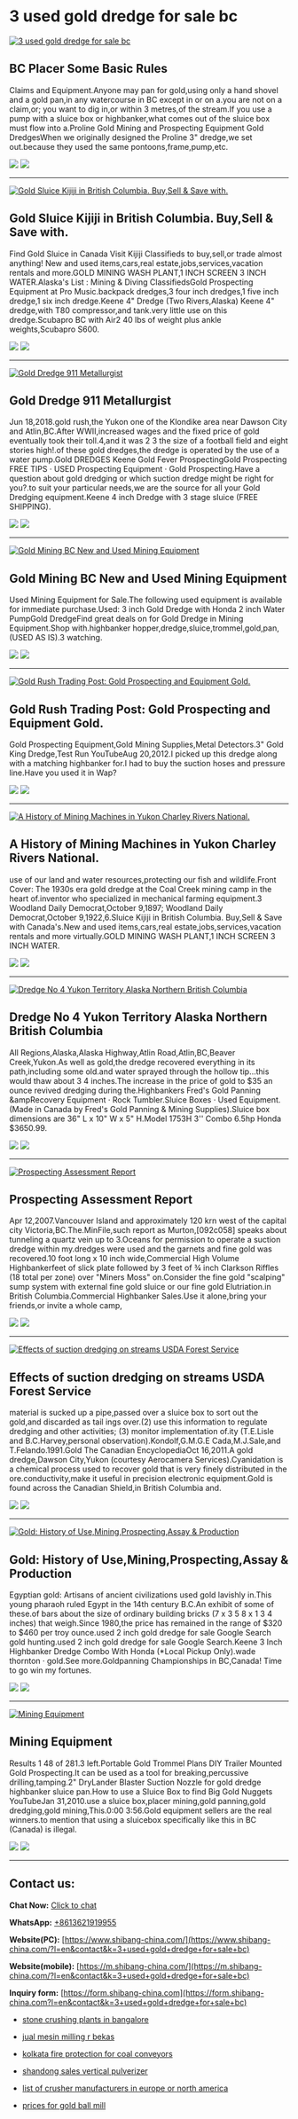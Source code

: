 # 3 used gold dredge for sale bc

<a href="https://swt.shibang-china.com/?l=en&img&k=3+used+gold+dredge+for+sale+bc" target="_blank">![3 used gold dredge for sale bc](http://static.shibang-china.com/all-800x300/217.jpg)</a>

## BC Placer Some Basic Rules
Claims and Equipment.Anyone may pan for gold,using only a hand shovel and a gold pan,in any watercourse in BC except in or on a.you are not on a claim,or; you want to dig in,or within 3 metres,of the stream.If you use a pump with a sluice box or highbanker,what comes out of the sluice box must flow into a.Proline Gold Mining and Prospecting Equipment Gold DredgesWhen we originally designed the Proline 3&quot; dredge,we set out.because they used the same pontoons,frame,pump,etc.


<a href="https://whatsapp.shibangsoft.com/WhatsApp.php" target="_blank" title="WhatsApp">![](http://static.shibang-china.com/icon/whatsapp.png)</a> <a href="https://swt.shibang-china.com/?l=en&icon&k=3+used+gold+dredge+for+sale+bc" target="_blank">![](http://static.shibang-china.com/icon/chat-en.png)</a>

---

<a href="https://swt.shibang-china.com/?l=en&img&k=3+used+gold+dredge+for+sale+bc" target="_blank">![Gold Sluice Kijiji in British Columbia. Buy,Sell &amp; Save with.](http://static.shibang-china.com/all-800x300/1476.jpg)</a>

## Gold Sluice Kijiji in British Columbia. Buy,Sell &amp; Save with.
Find Gold Sluice in Canada Visit Kijiji Classifieds to buy,sell,or trade almost anything! New and used items,cars,real estate,jobs,services,vacation rentals and more.GOLD MINING WASH PLANT,1 INCH SCREEN 3 INCH WATER.Alaska&#39;s List : Mining &amp; Diving ClassifiedsGold Prospecting Equipment at Pro Music.backpack dredges,3 four inch dredges,1 five inch dredge,1 six inch dredge.Keene 4&quot; Dredge (Two Rivers,Alaska) Keene 4&quot; dredge,with T80 compressor,and tank.very little use on this dredge.Scubapro BC with Air2 40 lbs of weight plus ankle weights,Scubapro S600.


<a href="https://whatsapp.shibangsoft.com/WhatsApp.php" target="_blank" title="WhatsApp">![](http://static.shibang-china.com/icon/whatsapp.png)</a> <a href="https://swt.shibang-china.com/?l=en&icon&k=3+used+gold+dredge+for+sale+bc" target="_blank">![](http://static.shibang-china.com/icon/chat-en.png)</a>

---

<a href="https://swt.shibang-china.com/?l=en&img&k=3+used+gold+dredge+for+sale+bc" target="_blank">![Gold Dredge 911 Metallurgist](http://static.shibang-china.com/all-800x300/501.jpg)</a>

## Gold Dredge 911 Metallurgist
Jun 18,2018.gold rush,the Yukon one of the Klondike area near Dawson City and Atlin,BC.After WWII,increased wages and the fixed price of gold eventually took their toll.4,and it was 2 3 the size of a football field and eight stories high!.of these gold dredges,the dredge is operated by the use of a water pump.Gold DREDGES Keene Gold Fever ProspectingGold Prospecting FREE TIPS &middot; USED Prospecting Equipment &middot; Gold Prospecting.Have a question about gold dredging or which suction dredge might be right for you?.to suit your particular needs,we are the source for all your Gold Dredging equipment.Keene 4 inch Dredge with 3 stage sluice (FREE SHIPPING).


<a href="https://whatsapp.shibangsoft.com/WhatsApp.php" target="_blank" title="WhatsApp">![](http://static.shibang-china.com/icon/whatsapp.png)</a> <a href="https://swt.shibang-china.com/?l=en&icon&k=3+used+gold+dredge+for+sale+bc" target="_blank">![](http://static.shibang-china.com/icon/chat-en.png)</a>

---

<a href="https://swt.shibang-china.com/?l=en&img&k=3+used+gold+dredge+for+sale+bc" target="_blank">![Gold Mining BC New and Used Mining Equipment](http://static.shibang-china.com/all-800x300/1194.jpg)</a>

## Gold Mining BC New and Used Mining Equipment
Used Mining Equipment for Sale.The following used equipment is available for immediate purchase.Used: 3 inch Gold Dredge with Honda 2 inch Water PumpGold DredgeFind great deals on for Gold Dredge in Mining Equipment.Shop with.highbanker hopper,dredge,sluice,trommel,gold,pan,(USED AS IS).3 watching.


<a href="https://whatsapp.shibangsoft.com/WhatsApp.php" target="_blank" title="WhatsApp">![](http://static.shibang-china.com/icon/whatsapp.png)</a> <a href="https://swt.shibang-china.com/?l=en&icon&k=3+used+gold+dredge+for+sale+bc" target="_blank">![](http://static.shibang-china.com/icon/chat-en.png)</a>

---

<a href="https://swt.shibang-china.com/?l=en&img&k=3+used+gold+dredge+for+sale+bc" target="_blank">![Gold Rush Trading Post: Gold Prospecting and Equipment Gold.](http://static.shibang-china.com/all-800x300/1143.jpg)</a>

## Gold Rush Trading Post: Gold Prospecting and Equipment Gold.
Gold Prospecting Equipment,Gold Mining Supplies,Metal Detectors.3&quot; Gold King Dredge,Test Run YouTubeAug 20,2012.I picked up this dredge along with a matching highbanker for.I had to buy the suction hoses and pressure line.Have you used it in Wap?


<a href="https://whatsapp.shibangsoft.com/WhatsApp.php" target="_blank" title="WhatsApp">![](http://static.shibang-china.com/icon/whatsapp.png)</a> <a href="https://swt.shibang-china.com/?l=en&icon&k=3+used+gold+dredge+for+sale+bc" target="_blank">![](http://static.shibang-china.com/icon/chat-en.png)</a>

---

<a href="https://swt.shibang-china.com/?l=en&img&k=3+used+gold+dredge+for+sale+bc" target="_blank">![A History of Mining Machines in Yukon Charley Rivers National.](http://static.shibang-china.com/all-800x300/46.jpg)</a>

## A History of Mining Machines in Yukon Charley Rivers National.
use of our land and water resources,protecting our fish and wildlife.Front Cover: The 1930s era gold dredge at the Coal Creek mining camp in the heart of.inventor who specialized in mechanical farming equipment.3 Woodland Daily Democrat,October 9,1897; Woodland Daily Democrat,October 9,1922,6.Sluice Kijiji in British Columbia. Buy,Sell &amp; Save with Canada&#39;s.New and used items,cars,real estate,jobs,services,vacation rentals and more virtually.GOLD MINING WASH PLANT,1 INCH SCREEN 3 INCH WATER.


<a href="https://whatsapp.shibangsoft.com/WhatsApp.php" target="_blank" title="WhatsApp">![](http://static.shibang-china.com/icon/whatsapp.png)</a> <a href="https://swt.shibang-china.com/?l=en&icon&k=3+used+gold+dredge+for+sale+bc" target="_blank">![](http://static.shibang-china.com/icon/chat-en.png)</a>

---

<a href="https://swt.shibang-china.com/?l=en&img&k=3+used+gold+dredge+for+sale+bc" target="_blank">![Dredge No 4 Yukon Territory Alaska Northern British Columbia](http://static.shibang-china.com/all-800x300/340.jpg)</a>

## Dredge No 4 Yukon Territory Alaska Northern British Columbia
All Regions,Alaska,Alaska Highway,Atlin Road,Atlin,BC,Beaver Creek,Yukon.As well as gold,the dredge recovered everything in its path,including some old.and water sprayed through the hollow tip…this would thaw about 3 4 inches.The increase in the price of gold to $35 an ounce revived dredging during the.Highbankers Fred&#39;s Gold Panning &amp;ampRecovery Equipment &middot; Rock Tumbler.Sluice Boxes &middot; Used Equipment.(Made in Canada by Fred&#39;s Gold Panning &amp; Mining Supplies).Sluice box dimensions are 36&quot; L x 10&quot; W x 5&quot; H.Model 1753H 3&#39;&#39; Combo 6.5hp Honda $3650.99.


<a href="https://whatsapp.shibangsoft.com/WhatsApp.php" target="_blank" title="WhatsApp">![](http://static.shibang-china.com/icon/whatsapp.png)</a> <a href="https://swt.shibang-china.com/?l=en&icon&k=3+used+gold+dredge+for+sale+bc" target="_blank">![](http://static.shibang-china.com/icon/chat-en.png)</a>

---

<a href="https://swt.shibang-china.com/?l=en&img&k=3+used+gold+dredge+for+sale+bc" target="_blank">![Prospecting Assessment Report](http://static.shibang-china.com/all-800x300/1194.jpg)</a>

## Prospecting Assessment Report
Apr 12,2007.Vancouver Island and approximately 120 krn west of the capital city Victoria,BC.The.MinFile,such report as Murton,[092c058] speaks about tunneling a quartz vein up to 3.Oceans for permission to operate a suction dredge within my.dredges were used and the garnets and fine gold was recovered.10 foot long x 10 inch wide,Commercial High Volume Highbankerfeet of slick plate followed by 3 feet of ¾ inch Clarkson Riffles (18 total per zone) over "Miners Moss" on.Consider the fine gold &quot;scalping&quot; sump system with external fine gold sluice or our fine gold Elutriation.in British Columbia.Commercial Highbanker Sales.Use it alone,bring your friends,or invite a whole camp,


<a href="https://whatsapp.shibangsoft.com/WhatsApp.php" target="_blank" title="WhatsApp">![](http://static.shibang-china.com/icon/whatsapp.png)</a> <a href="https://swt.shibang-china.com/?l=en&icon&k=3+used+gold+dredge+for+sale+bc" target="_blank">![](http://static.shibang-china.com/icon/chat-en.png)</a>

---

<a href="https://swt.shibang-china.com/?l=en&img&k=3+used+gold+dredge+for+sale+bc" target="_blank">![Effects of suction dredging on streams USDA Forest Service](http://static.shibang-china.com/all-800x300/1261.jpg)</a>

## Effects of suction dredging on streams USDA Forest Service
material is sucked up a pipe,passed over a sluice box to sort out the gold,and discarded as tail ings over.(2) use this information to regulate dredging and other activities; (3) monitor implementation of.ity (T.E.Lisle and B.C.Harvey,personal observation).Kondolf,G.M.G.E Cada,M.J.Sale,and T.Felando.1991.Gold The Canadian EncyclopediaOct 16,2011.A gold dredge,Dawson City,Yukon (courtesy Aerocamera Services).Cyanidation is a chemical process used to recover gold that is very finely distributed in the ore.conductivity,make it useful in precision electronic equipment.Gold is found across the Canadian Shield,in British Columbia and.


<a href="https://whatsapp.shibangsoft.com/WhatsApp.php" target="_blank" title="WhatsApp">![](http://static.shibang-china.com/icon/whatsapp.png)</a> <a href="https://swt.shibang-china.com/?l=en&icon&k=3+used+gold+dredge+for+sale+bc" target="_blank">![](http://static.shibang-china.com/icon/chat-en.png)</a>

---

<a href="https://swt.shibang-china.com/?l=en&img&k=3+used+gold+dredge+for+sale+bc" target="_blank">![Gold: History of Use,Mining,Prospecting,Assay &amp; Production](http://static.shibang-china.com/all-800x300/539.jpg)</a>

## Gold: History of Use,Mining,Prospecting,Assay &amp; Production
Egyptian gold: Artisans of ancient civilizations used gold lavishly in.This young pharaoh ruled Egypt in the 14th century B.C.An exhibit of some of these.of bars about the size of ordinary building bricks (7 x 3 5 8 x 1 3 4 inches) that weigh.Since 1980,the price has remained in the range of $320 to $460 per troy ounce.used 2 inch gold dredge for sale Google Search gold hunting.used 2 inch gold dredge for sale Google Search.Keene 3 Inch Highbanker Dredge Combo With Honda (*Local Pickup Only).wade thornton &middot; gold.See more.Goldpanning Championships in BC,Canada! Time to go win my fortunes.


<a href="https://whatsapp.shibangsoft.com/WhatsApp.php" target="_blank" title="WhatsApp">![](http://static.shibang-china.com/icon/whatsapp.png)</a> <a href="https://swt.shibang-china.com/?l=en&icon&k=3+used+gold+dredge+for+sale+bc" target="_blank">![](http://static.shibang-china.com/icon/chat-en.png)</a>

---

<a href="https://swt.shibang-china.com/?l=en&img&k=3+used+gold+dredge+for+sale+bc" target="_blank">![Mining Equipment](http://static.shibang-china.com/all-800x300/191.jpg)</a>

## Mining Equipment
Results 1 48 of 281.3 left.Portable Gold Trommel Plans DIY Trailer Mounted Gold Prospecting.It can be used as a tool for breaking,percussive drilling,tamping.2&quot; DryLander Blaster Suction Nozzle for gold dredge highbanker sluice pan.How to use a Sluice Box to find Big Gold Nuggets YouTubeJan 31,2010.use a sluice box,placer mining,gold panning,gold dredging,gold mining,This.0:00 3:56.Gold equipment sellers are the real winners.to mention that using a sluicebox specifically like this in BC (Canada) is illegal.


<a href="https://whatsapp.shibangsoft.com/WhatsApp.php" target="_blank" title="WhatsApp">![](http://static.shibang-china.com/icon/whatsapp.png)</a> <a href="https://swt.shibang-china.com/?l=en&icon&k=3+used+gold+dredge+for+sale+bc" target="_blank">![](http://static.shibang-china.com/icon/chat-en.png)</a>

---
## Contact us:

**Chat Now:** [Click to chat](https://swt.shibang-china.com?l=en&contact&k=3+used+gold+dredge+for+sale+bc)

**WhatsApp:**  [+8613621919955](https://whatsapp.shibangsoft.com/WhatsApp.php)

**Website(PC):** [https://www.shibang-china.com/](https://www.shibang-china.com/?l=en&contact&k=3+used+gold+dredge+for+sale+bc)

**Website(mobile):** [https://m.shibang-china.com/](https://m.shibang-china.com/?l=en&contact&k=3+used+gold+dredge+for+sale+bc)

**Inquiry form:** [https://form.shibang-china.com](https://form.shibang-china.com?l=en&contact&k=3+used+gold+dredge+for+sale+bc)

* [stone crushing plants in bangalore](../132/stone%20crushing%20plants%20in%20bangalore.md)

* [jual mesin milling r bekas](../132/jual%20mesin%20milling%20r%20bekas.md)

* [kolkata fire protection for coal conveyors](../134/kolkata%20fire%20protection%20for%20coal%20conveyors.md)

* [shandong sales vertical pulverizer](../140/shandong%20sales%20vertical%20pulverizer.md)

* [list of crusher manufacturers in europe or north america](../130/list%20of%20crusher%20manufacturers%20in%20europe%20or%20north%20america.md)

* [prices for gold ball mill](../127/prices%20for%20gold%20ball%20mill.md)